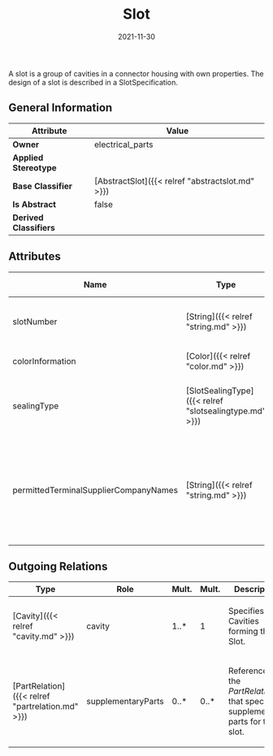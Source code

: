 ﻿---
title: Slot
toc: false
type: specs
date: "2021-11-30"
draft: false
specification: VEC
version: 2.0.0-rc1
documentType: "Recommendation"
elementType: Class
classes:
  - Slot
menu_name: vec-2.0.0-rc1
---
<p> A slot is a group of cavities in a connector housing with own properties. The design of a slot is described in a SlotSpecification.      </p>

## General Information

| Attribute               | Value |
|-------------------------|-------|
| **Owner**               | electrical_parts |
| **Applied Stereotype**  |   |
| **Base Classifier**     | [AbstractSlot]({{< relref "abstractslot.md" >}})<br/>  |
| **Is Abstract**         | false |
| **Derived Classifiers** |   |

## Attributes
|  Name  |  Type  |  Mult.  |  Description  |  Owning Classifier  |
|--------|--------|---------|---------------|--------------|
|slotNumber | [String]({{< relref "string.md" >}}) | 0..1 | <p>Specifies the number of the slot. This must be unique within a ConnectorHousingSpecification.  </p> | [AbstractSlot]({{< relref "abstractslot.md" >}}) |
|colorInformation | [Color]({{< relref "color.md" >}}) | 0..* | <p> Specifies the color of the slot.      </p> | [Slot]({{< relref "slot.md" >}}) |
|sealingType | [SlotSealingType]({{< relref "slotsealingtype.md" >}}) | 0..1 | <p> Specifies the type of the sealing of the slot, if sealed. The values are defined in an <i>OpenEnumeration</i>.      </p> | [Slot]({{< relref "slot.md" >}}) |
|permittedTerminalSupplierCompanyNames | [String]({{< relref "string.md" >}}) | 0..* | <p> If this attribute is defined, it is only permitted to use terminals of one of the listed terminal suppliers.      </p>      <p> The used company name shall be same as the one used as <i>PartVersion.companyName</i> for part numbers of this supplier.      </p> | [Slot]({{< relref "slot.md" >}}) |

## Outgoing Relations
|    Type  |   Role   |   Mult.   |   Mult.   |   Description   |
|----------|----------|-----------|-----------|-----------------|
| [Cavity]({{< relref "cavity.md" >}}) | cavity | 1..* | 1 | <p> Specifies the Cavities forming the Slot.      </p> |
| [PartRelation]({{< relref "partrelation.md" >}}) | supplementaryParts | 0..* | 0..* | <p> References the <i>PartRelations</i> that specify supplementary parts for this slot.      </p> |
